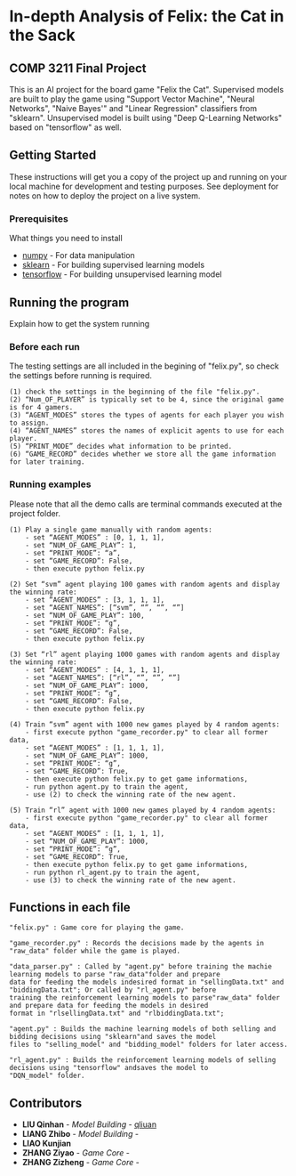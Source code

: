 # In-depth Analysis of Felix: the Cat in the Sack
## COMP 3211 Final Project

This is an AI project for the board game "Felix the Cat". Supervised models are built to play the game
using "Support Vector Machine", "Neural Networks", "Naive Bayes'" and "Linear Regression" classifiers from
"sklearn". Unsupervised model is built using "Deep Q-Learning Networks" based on "tensorflow" as well.

## Getting Started

These instructions will get you a copy of the project up and running on your local machine for development and testing purposes. See deployment for notes on how to deploy the project on a live system.

### Prerequisites
What things you need to install
* [numpy](http://www.numpy.org/) - For data manipulation
* [sklearn](http://scikit-learn.org/stable/) - For building supervised learning models
* [tensorflow](https://www.tensorflow.org/) - For building unsupervised learning model

## Running the program

Explain how to get the system running

### Before each run

The testing settings are all included in the begining of "felix.py", so check the settings before running is required.
```
(1) check the settings in the beginning of the file "felix.py".
(2) “Num_OF_PLAYER” is typically set to be 4, since the original game is for 4 gamers.
(3) “AGENT_MODES” stores the types of agents for each player you wish to assign.
(4) “AGENT_NAMES” stores the names of explicit agents to use for each player.
(5) “PRINT_MODE” decides what information to be printed.
(6) “GAME_RECORD” decides whether we store all the game information for later training.
```

### Running examples

Please note that all the demo calls are terminal commands executed at the project folder.

```
(1) Play a single game manually with random agents:
	- set “AGENT_MODES” : [0, 1, 1, 1],
	- set “NUM_OF_GAME_PLAY”: 1,
	- set “PRINT_MODE”: “a”,
	- set “GAME_RECORD”: False,
	- then execute python felix.py
```
```
(2) Set “svm” agent playing 100 games with random agents and display the winning rate:
	- set “AGENT_MODES” : [3, 1, 1, 1],
	- set “AGENT_NAMES”: [“svm”, “”, “”, “”]
	- set “NUM_OF_GAME_PLAY”: 100,
	- set “PRINT_MODE”: “g”,
	- set “GAME_RECORD”: False,
	- then execute python felix.py
```
```
(3) Set “rl” agent playing 1000 games with random agents and display the winning rate:
	- set “AGENT_MODES” : [4, 1, 1, 1],
	- set “AGENT_NAMES”: [“rl”, “”, “”, “”]
	- set “NUM_OF_GAME_PLAY”: 1000,
	- set “PRINT_MODE”: “g”,
	- set “GAME_RECORD”: False,
	- then execute python felix.py
```
```
(4) Train “svm” agent with 1000 new games played by 4 random agents:
	- first execute python "game_recorder.py" to clear all former data,
	- set “AGENT_MODES” : [1, 1, 1, 1],
	- set “NUM_OF_GAME_PLAY”: 1000,
	- set “PRINT_MODE”: “g”,
	- set “GAME_RECORD”: True,
	- then execute python felix.py to get game informations,
	- run python agent.py to train the agent,
	- use (2) to check the winning rate of the new agent.
```
```
(5) Train “rl” agent with 1000 new games played by 4 random agents:
	- first execute python "game_recorder.py" to clear all former data,
	- set “AGENT_MODES” : [1, 1, 1, 1],
	- set “NUM_OF_GAME_PLAY”: 1000,
	- set “PRINT_MODE”: “g”,
	- set “GAME_RECORD”: True,
	- then execute python felix.py to get game informations,
	- run python rl_agent.py to train the agent,
	- use (3) to check the winning rate of the new agent.
```

## Functions in each file
```
"felix.py" : Game core for playing the game.
```
```
"game_recorder.py" : Records the decisions made by the agents in "raw_data" folder while the game is played.
```
```
"data_parser.py" : Called by "agent.py" before training the machie learning models to parse "raw_data"folder and prepare 
data for feeding the models indesired format in "sellingData.txt" and "biddingData.txt"; Or called by "rl_agent.py" before 
training the reinforcement learning models to parse"raw_data" folder and prepare data for feeding the models in desired 
format in "rlsellingData.txt" and "rlbiddingData.txt";
```
```
"agent.py" : Builds the machine learning models of both selling and bidding decisions using "sklearn"and saves the model 
files to "selling_model" and "bidding_model" folders for later access.
```
```
"rl_agent.py" : Builds the reinforcement learning models of selling decisions using "tensorflow" andsaves the model to 
"DQN_model" folder.
```

## Contributors
* **LIU Qinhan** - *Model Building* - [qliuan](https://github.com/qliuan)
* **LIANG Zhibo** - *Model Building* - 
* **LIAO Kunjian** 
* **ZHANG Ziyao** - *Game Core* -
* **ZHANG Zizheng** - *Game Core* -
